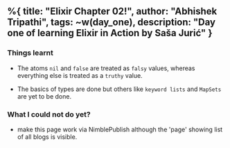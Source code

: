%{
  title: "Elixir Chapter 02!",
  author: "Abhishek Tripathi",
  tags: ~w(day_one),
  description: "Day one of learning Elixir in Action by Saša Jurić"
}
---

### Things learnt
* The atoms `nil` and `false` are treated as `falsy` values, whereas everything else is treated as a `truthy` value.

* The basics of types are done but others like `keyword lists` and `MapSets` are yet to be done.

### What I could not do yet?
* make this page work via NimblePublish although the 'page' showing list of all blogs is visible.


